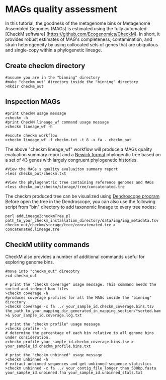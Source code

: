 # MAGs quality assessment
In this tutorial, the goodness of the metagenome bins or Metagenome Assembled Genomes (MAGs) is estimated using the fully automated [CheckM software] (https://github.com/Ecogenomics/CheckM). In short,  it provides robust estimates of MAG's completeness, contamination, and strain heterogeneity by using collocated sets of genes that are ubiquitous and single-copy within a phylogenetic lineage. 

## Create checkm directory
```
#assume you are in the "binning" directory
#make "checkm_out" directory inside the "binning" directory  
>mkdir checkm_out
```
## Inspection MAGs
```
#print CheckM usage message
>checkm -h
#print CheckM lineage_wf command usage message
>checkm lineage_wf -h

#excute checkm workflow 
>checkm lineage_wf -f checkm.txt -t 8 -x fa . checkm_out
```
The above "checkm lineage_wf" workflow will produce a MAGs quality evaluation summary report and a [Newick format](https://en.wikipedia.org/wiki/Newick_format) phylogentic tree based on a set of 43 genes with largely congruent phylogenetic histories.
```
#View the MAGs's quality evaluaiton summary report 
>less checkm_out/checkm.txt

#View the phylogenetric tree containing reference genomes and MAGs
>less checkm_out/checkm/storage/tree/concatenated.tre
```
The checkm produced tree can be visualized using [Dendroscope program](http://dendroscope.org/) Before open the tree in the Dendroscope, you can also use the following script from "bin" directory to add taxonomic lineage to every tree nodes:   
```
perl addLineage2checkmTree.pl path_to_your_checkm_installation_directory/data/img/img_metadata.tsv checkm_out/checkm/storage/tree/concatenated.tre > concatenated.lineage.tre
```
## CheckM utility commands  
CheckM also provides a number of additional commands useful for exploring genome bins.
```
#move into "checkm_out" direcotry
>cd checkm_out

# print the "checkm coverage" usage message. This command needs the sorted and indexed bam files
>checkm coverage -h
#produces coverage profiles for all the MAGs inside the "binning" directory
>checkm coverage -x fa ../ your_sample_id.checkm_coverage.bins.tsv the_path_to_your_mapping_dir_generated_in_mapping_section/*sorted.bam >& your_sample_id.coverage.log.txt

# print the "checkm profile" usage message
>checkm profile -h
# determine the percentage of each bin relative to all genome bins under consideration.
>checkm profile your_sample_id.checkm_coverage.bins.tsv > your_sample_id.checkm_profile.bins.txt

# print the "checkm unbinned" usage message
>checkm unbinned -h
# extract unbinned sequences and get unbinned sequence statistics
>checkm unbinned -x fa ../ your_contig_file_longer_than_500bp.fasta your_sample_id.unbinned.fna your_sample_id.unbinned_stats.txt
```
